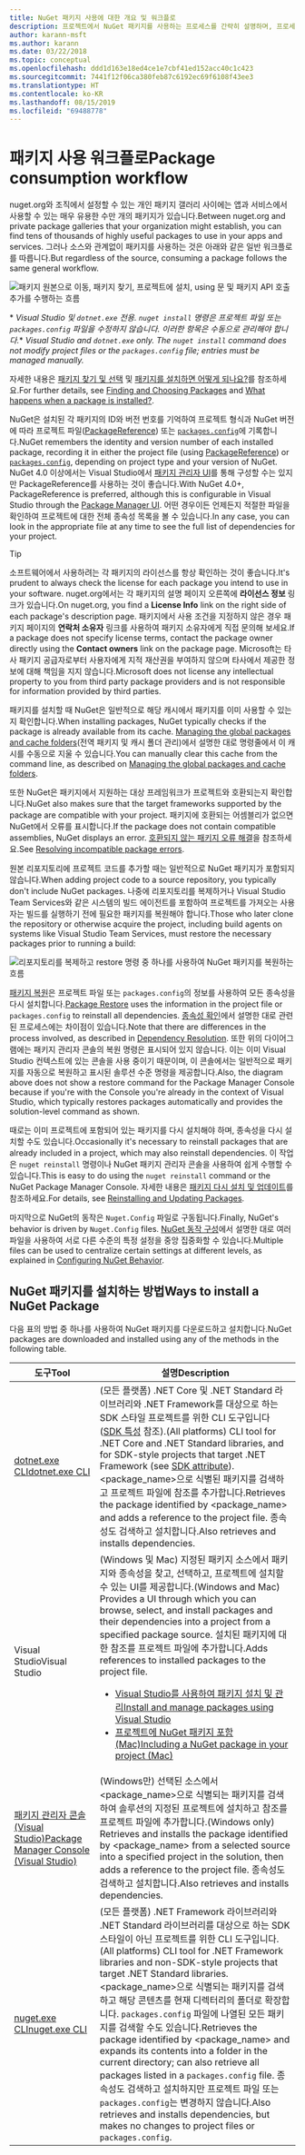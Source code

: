 ```yaml
---
title: NuGet 패키지 사용에 대한 개요 및 워크플로
description: 프로젝트에서 NuGet 패키지를 사용하는 프로세스를 간략히 설명하며, 프로세스의 다른 특정 부분에 대한 링크가 포함되어 있습니다.
author: karann-msft
ms.author: karann
ms.date: 03/22/2018
ms.topic: conceptual
ms.openlocfilehash: ddd1d163e18ed4ce1e7cbf41ed152acc40c1c423
ms.sourcegitcommit: 7441f12f06ca380feb87c6192ec69f6108f43ee3
ms.translationtype: HT
ms.contentlocale: ko-KR
ms.lasthandoff: 08/15/2019
ms.locfileid: "69488778"
---
```

# <a name="package-consumption-workflow"></a><span data-ttu-id="462bd-103">패키지 사용 워크플로</span><span class="sxs-lookup"><span data-stu-id="462bd-103">Package consumption workflow</span></span>

<span data-ttu-id="462bd-104">nuget.org와 조직에서 설정할 수 있는 개인 패키지 갤러리 사이에는 앱과 서비스에서 사용할 수 있는 매우 유용한 수만 개의 패키지가 있습니다.</span><span class="sxs-lookup"><span data-stu-id="462bd-104">Between nuget.org and private package galleries that your organization might establish, you can find tens of thousands of highly useful packages to use in your apps and services.</span></span> <span data-ttu-id="462bd-105">그러나 소스와 관계없이 패키지를 사용하는 것은 아래와 같은 일반 워크플로를 따릅니다.</span><span class="sxs-lookup"><span data-stu-id="462bd-105">But regardless of the source, consuming a package follows the same general workflow.</span></span>

![패키지 원본으로 이동, 패키지 찾기, 프로젝트에 설치, using 문 및 패키지 API 호출 추가를 수행하는 흐름](media/Overview-01-GeneralFlow.png)

<span data-ttu-id="462bd-107">\* _Visual Studio 및 `dotnet.exe` 전용. `nuget install` 명령은 프로젝트 파일 또는 `packages.config` 파일을 수정하지 않습니다. 이러한 항목은 수동으로 관리해야 합니다._</span><span class="sxs-lookup"><span data-stu-id="462bd-107">\* _Visual Studio and `dotnet.exe` only. The `nuget install` command does not modify project files or the `packages.config` file; entries must be managed manually._</span></span>

<span data-ttu-id="462bd-108">자세한 내용은 [패키지 찾기 및 선택](../consume-packages/finding-and-choosing-packages.md) 및 [패키지를 설치하면 어떻게 되나요?](../concepts/package-installation-process.md)를 참조하세요.</span><span class="sxs-lookup"><span data-stu-id="462bd-108">For further details, see [Finding and Choosing Packages](../consume-packages/finding-and-choosing-packages.md) and [What happens when a package is installed?](../concepts/package-installation-process.md).</span></span>

<span data-ttu-id="462bd-109">NuGet은 설치된 각 패키지의 ID와 버전 번호를 기억하여 프로젝트 형식과 NuGet 버전에 따라 프로젝트 파일([PackageReference](../consume-packages/package-references-in-project-files.md)) 또는 [`packages.config`](../reference/packages-config.md)에 기록합니다.</span><span class="sxs-lookup"><span data-stu-id="462bd-109">NuGet remembers the identity and version number of each installed package, recording it in either the project file (using [PackageReference](../consume-packages/package-references-in-project-files.md)) or [`packages.config`](../reference/packages-config.md), depending on project type and your version of NuGet.</span></span> <span data-ttu-id="462bd-110">NuGet 4.0 이상에서는 Visual Studio에서 [패키지 관리자 UI](install-use-packages-visual-studio.md)를 통해 구성할 수는 있지만 PackageReference를 사용하는 것이 좋습니다.</span><span class="sxs-lookup"><span data-stu-id="462bd-110">With NuGet 4.0+, PackageReference is preferred, although this is configurable in Visual Studio through the [Package Manager UI](install-use-packages-visual-studio.md).</span></span> <span data-ttu-id="462bd-111">어떤 경우이든 언제든지 적절한 파일을 확인하여 프로젝트에 대한 전체 종속성 목록을 볼 수 있습니다.</span><span class="sxs-lookup"><span data-stu-id="462bd-111">In any case, you can look in the appropriate file at any time to see the full list of dependencies for your project.</span></span>

> [!Tip]
> <span data-ttu-id="462bd-112">소프트웨어에서 사용하려는 각 패키지의 라이선스를 항상 확인하는 것이 좋습니다.</span><span class="sxs-lookup"><span data-stu-id="462bd-112">It's prudent to always check the license for each package you intend to use in your software.</span></span> <span data-ttu-id="462bd-113">nuget.org에서는 각 패키지의 설명 페이지 오른쪽에 **라이선스 정보** 링크가 있습니다.</span><span class="sxs-lookup"><span data-stu-id="462bd-113">On nuget.org, you find a **License Info** link on the right side of each package's description page.</span></span> <span data-ttu-id="462bd-114">패키지에서 사용 조건을 지정하지 않은 경우 패키지 페이지의 **연락처 소유자** 링크를 사용하여 패키지 소유자에게 직접 문의해 보세요.</span><span class="sxs-lookup"><span data-stu-id="462bd-114">If a package does not specify license terms, contact the package owner directly using the **Contact owners** link on the package page.</span></span> <span data-ttu-id="462bd-115">Microsoft는 타사 패키지 공급자로부터 사용자에게 지적 재산권을 부여하지 않으며 타사에서 제공한 정보에 대해 책임을 지지 않습니다.</span><span class="sxs-lookup"><span data-stu-id="462bd-115">Microsoft does not license any intellectual property to you from third party package providers and is not responsible for information provided by third parties.</span></span>

<span data-ttu-id="462bd-116">패키지를 설치할 때 NuGet은 일반적으로 해당 캐시에서 패키지를 이미 사용할 수 있는지 확인합니다.</span><span class="sxs-lookup"><span data-stu-id="462bd-116">When installing packages, NuGet typically checks if the package is already available from its cache.</span></span> <span data-ttu-id="462bd-117">[Managing the global packages and cache folders](../consume-packages/managing-the-global-packages-and-cache-folders.md)(전역 패키지 및 캐시 폴더 관리)에서 설명한 대로 명령줄에서 이 캐시를 수동으로 지울 수 있습니다.</span><span class="sxs-lookup"><span data-stu-id="462bd-117">You can manually clear this cache from the command line, as described on [Managing the global packages and cache folders](../consume-packages/managing-the-global-packages-and-cache-folders.md).</span></span>

<span data-ttu-id="462bd-118">또한 NuGet은 패키지에서 지원하는 대상 프레임워크가 프로젝트와 호환되는지 확인합니다.</span><span class="sxs-lookup"><span data-stu-id="462bd-118">NuGet also makes sure that the target frameworks supported by the package are compatible with your project.</span></span> <span data-ttu-id="462bd-119">패키지에 호환되는 어셈블리가 없으면 NuGet에서 오류를 표시합니다.</span><span class="sxs-lookup"><span data-stu-id="462bd-119">If the package does not contain compatible assemblies, NuGet displays an error.</span></span> <span data-ttu-id="462bd-120">[호환되지 않는 패키지 오류 해결](../concepts/dependency-resolution.md#resolving-incompatible-package-errors)을 참조하세요.</span><span class="sxs-lookup"><span data-stu-id="462bd-120">See [Resolving incompatible package errors](../concepts/dependency-resolution.md#resolving-incompatible-package-errors).</span></span>

<span data-ttu-id="462bd-121">원본 리포지토리에 프로젝트 코드를 추가할 때는 일반적으로 NuGet 패키지가 포함되지 않습니다.</span><span class="sxs-lookup"><span data-stu-id="462bd-121">When adding project code to a source repository, you typically don't include NuGet packages.</span></span> <span data-ttu-id="462bd-122">나중에 리포지토리를 복제하거나 Visual Studio Team Services와 같은 시스템의 빌드 에이전트를 포함하여 프로젝트를 가져오는 사용자는 빌드를 실행하기 전에 필요한 패키지를 복원해야 합니다.</span><span class="sxs-lookup"><span data-stu-id="462bd-122">Those who later clone the repository or otherwise acquire the project, including build agents on systems like Visual Studio Team Services, must restore the necessary packages prior to running a build:</span></span>

![리포지토리를 복제하고 restore 명령 중 하나를 사용하여 NuGet 패키지를 복원하는 흐름](media/Overview-02-RestoreFlow.png)

<span data-ttu-id="462bd-124">[패키지 복원](../consume-packages/package-restore.md)은 프로젝트 파일 또는 `packages.config`의 정보를 사용하여 모든 종속성을 다시 설치합니다.</span><span class="sxs-lookup"><span data-stu-id="462bd-124">[Package Restore](../consume-packages/package-restore.md) uses the information in the project file or `packages.config` to reinstall all dependencies.</span></span> <span data-ttu-id="462bd-125">[종속성 확인](../concepts/dependency-resolution.md)에서 설명한 대로 관련된 프로세스에는 차이점이 있습니다.</span><span class="sxs-lookup"><span data-stu-id="462bd-125">Note that there are differences in the process involved, as described in [Dependency Resolution](../concepts/dependency-resolution.md).</span></span> <span data-ttu-id="462bd-126">또한 위의 다이어그램에는 패키지 관리자 콘솔의 복원 명령은 표시되어 있지 않습니다. 이는 이미 Visual Studio 컨텍스트에 있는 콘솔을 사용 중이기 때문이며, 이 콘솔에서는 일반적으로 패키지를 자동으로 복원하고 표시된 솔루션 수준 명령을 제공합니다.</span><span class="sxs-lookup"><span data-stu-id="462bd-126">Also, the diagram above does not show a restore command for the Package Manager Console because if you're with the Console you're already in the context of Visual Studio, which typically restores packages automatically and provides the solution-level command as shown.</span></span>

<span data-ttu-id="462bd-127">때로는 이미 프로젝트에 포함되어 있는 패키지를 다시 설치해야 하며, 종속성을 다시 설치할 수도 있습니다.</span><span class="sxs-lookup"><span data-stu-id="462bd-127">Occasionally it's necessary to reinstall packages that are already included in a project, which may also reinstall dependencies.</span></span> <span data-ttu-id="462bd-128">이 작업은 `nuget reinstall` 명령이나 NuGet 패키지 관리자 콘솔을 사용하여 쉽게 수행할 수 있습니다.</span><span class="sxs-lookup"><span data-stu-id="462bd-128">This is easy to do using the `nuget reinstall` command or the NuGet Package Manager Console.</span></span> <span data-ttu-id="462bd-129">자세한 내용은 [패키지 다시 설치 및 업데이트](../consume-packages/reinstalling-and-updating-packages.md)를 참조하세요.</span><span class="sxs-lookup"><span data-stu-id="462bd-129">For details, see [Reinstalling and Updating Packages](../consume-packages/reinstalling-and-updating-packages.md).</span></span>

<span data-ttu-id="462bd-130">마지막으로 NuGet의 동작은 `Nuget.Config` 파일로 구동됩니다.</span><span class="sxs-lookup"><span data-stu-id="462bd-130">Finally, NuGet's behavior is driven by `Nuget.Config` files.</span></span> <span data-ttu-id="462bd-131">[NuGet 동작 구성](../consume-packages/configuring-nuget-behavior.md)에서 설명한 대로 여러 파일을 사용하여 서로 다른 수준의 특정 설정을 중앙 집중화할 수 있습니다.</span><span class="sxs-lookup"><span data-stu-id="462bd-131">Multiple files can be used to centralize certain settings at different levels, as explained in [Configuring NuGet Behavior](../consume-packages/configuring-nuget-behavior.md).</span></span>

## <a name="ways-to-install-a-nuget-package"></a><span data-ttu-id="462bd-132">NuGet 패키지를 설치하는 방법</span><span class="sxs-lookup"><span data-stu-id="462bd-132">Ways to install a NuGet Package</span></span>

<span data-ttu-id="462bd-133">다음 표의 방법 중 하나를 사용하여 NuGet 패키지를 다운로드하고 설치합니다.</span><span class="sxs-lookup"><span data-stu-id="462bd-133">NuGet packages are downloaded and installed using any of the methods in the following table.</span></span>

| <span data-ttu-id="462bd-134">도구</span><span class="sxs-lookup"><span data-stu-id="462bd-134">Tool</span></span> | <span data-ttu-id="462bd-135">설명</span><span class="sxs-lookup"><span data-stu-id="462bd-135">Description</span></span> |
| --- | --- |
| [<span data-ttu-id="462bd-136">dotnet.exe CLI</span><span class="sxs-lookup"><span data-stu-id="462bd-136">dotnet.exe CLI</span></span>](install-use-packages-dotnet-cli.md) | <span data-ttu-id="462bd-137">(모든 플랫폼) .NET Core 및 .NET Standard 라이브러리와 .NET Framework를 대상으로 하는 SDK 스타일 프로젝트를 위한 CLI 도구입니다([SDK 특성](/dotnet/core/tools/csproj#additions) 참조).</span><span class="sxs-lookup"><span data-stu-id="462bd-137">(All platforms) CLI tool for .NET Core and .NET Standard libraries, and for SDK-style projects that target .NET Framework (see [SDK attribute](/dotnet/core/tools/csproj#additions)).</span></span> <span data-ttu-id="462bd-138">\<package_name\>으로 식별된 패키지를 검색하고 프로젝트 파일에 참조를 추가합니다.</span><span class="sxs-lookup"><span data-stu-id="462bd-138">Retrieves the package identified by \<package_name\> and adds a reference to the project file.</span></span> <span data-ttu-id="462bd-139">종속성도 검색하고 설치합니다.</span><span class="sxs-lookup"><span data-stu-id="462bd-139">Also retrieves and installs dependencies.</span></span> |
| <span data-ttu-id="462bd-140">Visual Studio</span><span class="sxs-lookup"><span data-stu-id="462bd-140">Visual Studio</span></span> | <span data-ttu-id="462bd-141">(Windows 및 Mac) 지정된 패키지 소스에서 패키지와 종속성을 찾고, 선택하고, 프로젝트에 설치할 수 있는 UI를 제공합니다.</span><span class="sxs-lookup"><span data-stu-id="462bd-141">(Windows and Mac) Provides a UI through which you can browse, select, and install packages and their dependencies into a project from a specified package source.</span></span> <span data-ttu-id="462bd-142">설치된 패키지에 대한 참조를 프로젝트 파일에 추가합니다.</span><span class="sxs-lookup"><span data-stu-id="462bd-142">Adds references to installed packages to the project file.</span></span><ul><li>[<span data-ttu-id="462bd-143">Visual Studio를 사용하여 패키지 설치 및 관리</span><span class="sxs-lookup"><span data-stu-id="462bd-143">Install and manage packages using Visual Studio</span></span>](install-use-packages-visual-studio.md)</li><li>[<span data-ttu-id="462bd-144">프로젝트에 NuGet 패키지 포함(Mac)</span><span class="sxs-lookup"><span data-stu-id="462bd-144">Including a NuGet package in your project (Mac)</span></span>](/visualstudio/mac/nuget-walkthrough)</li></ul> |
| [<span data-ttu-id="462bd-145">패키지 관리자 콘솔(Visual Studio)</span><span class="sxs-lookup"><span data-stu-id="462bd-145">Package Manager Console (Visual Studio)</span></span>](install-use-packages-powershell.md) | <span data-ttu-id="462bd-146">(Windows만) 선택된 소스에서 \<package_name\>으로 식별되는 패키지를 검색하여 솔루션의 지정된 프로젝트에 설치하고 참조를 프로젝트 파일에 추가합니다.</span><span class="sxs-lookup"><span data-stu-id="462bd-146">(Windows only) Retrieves and installs the package identified by \<package_name\> from a selected source into a specified project in the solution, then adds a reference to the project file.</span></span> <span data-ttu-id="462bd-147">종속성도 검색하고 설치합니다.</span><span class="sxs-lookup"><span data-stu-id="462bd-147">Also retrieves and installs dependencies.</span></span> |
| [<span data-ttu-id="462bd-148">nuget.exe CLI</span><span class="sxs-lookup"><span data-stu-id="462bd-148">nuget.exe CLI</span></span>](install-use-packages-nuget-cli.md) | <span data-ttu-id="462bd-149">(모든 플랫폼) .NET Framework 라이브러리와 .NET Standard 라이브러리를 대상으로 하는 SDK 스타일이 아닌 프로젝트를 위한 CLI 도구입니다.</span><span class="sxs-lookup"><span data-stu-id="462bd-149">(All platforms) CLI tool for .NET Framework libraries and non-SDK-style projects that target .NET Standard libraries.</span></span> <span data-ttu-id="462bd-150">\<package_name\>으로 식별되는 패키지를 검색하고 해당 콘텐츠를 현재 디렉터리의 폴더로 확장합니다. `packages.config` 파일에 나열된 모든 패키지를 검색할 수도 있습니다.</span><span class="sxs-lookup"><span data-stu-id="462bd-150">Retrieves the package identified by \<package_name\> and expands its contents into a folder in the current directory; can also retrieve all packages listed in a `packages.config` file.</span></span> <span data-ttu-id="462bd-151">종속성도 검색하고 설치하지만 프로젝트 파일 또는 `packages.config`는 변경하지 않습니다.</span><span class="sxs-lookup"><span data-stu-id="462bd-151">Also retrieves and installs dependencies, but makes no changes to project files or `packages.config`.</span></span> |

